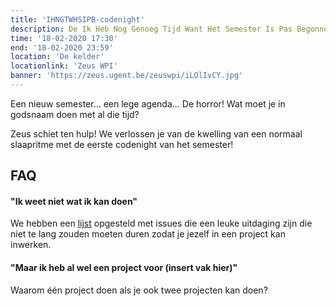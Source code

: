 ```yaml
---
title: 'IHNGTWHSIPB-codenight'
description: De Ik Heb Nog Genoeg Tijd Want Het Semester Is Pas Begonnen-Codenight
time: '18-02-2020 17:30'
end: '18-02-2020 23:59'
location: 'De kelder'
locationlink: 'Zeus WPI'
banner: 'https://zeus.ugent.be/zeuswpi/iLOlIvCY.jpg'
---
```

Een nieuw semester... een lege agenda... De horror! Wat moet je in godsnaam doen met al die tijd? 

Zeus schiet ten hulp! We verlossen je van de kwelling van een normaal slaapritme met de eerste codenight van het semester!


## FAQ

#### "Ik weet niet wat ik kan doen"

We hebben een [lijst](https://git.zeus.gent/bestuur/drive/issues/52) opgesteld met issues die een leuke uitdaging zijn die niet te lang zouden moeten duren zodat je jezelf in een project kan inwerken.

#### "Maar ik heb al wel een project voor (insert vak hier)"

Waarom één project doen als je ook twee projecten kan doen?
